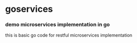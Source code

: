 # goservices
### demo microservices implementation in go
this is basic go code for restful microservices implementation